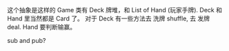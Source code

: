 这个抽象是这样的
Game 类有 Deck 牌堆，和 List of Hand (玩家手牌).
Deck 和 Hand 里当然都是 Card 了。
对于 Deck 有一些方法去 洗牌 shuffle, 去 发牌 deal.
Hand 要判断输赢。

sub and pub?

